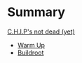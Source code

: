 # Summary

[C.H.I.P's not dead (yet)](../../README.md)


- [Warm Up](./warmup.md)
- [Buildroot](./buildroot.md)
